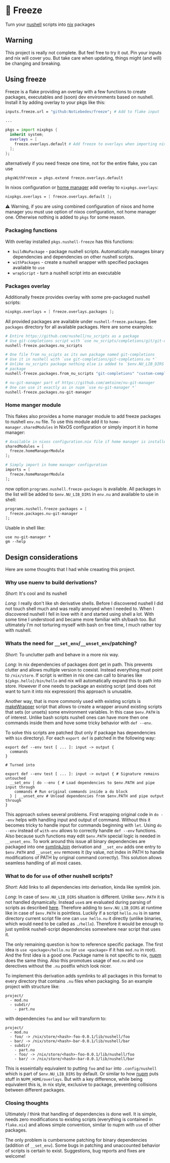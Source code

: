 # 🥶 Freeze
Turn your [nushell](https://www.nushell.sh/) scripts into [nix](https://nixos.org/) packages

## Warning
This project is really not complete. But feel free to try it out. Pin your inputs and nix will
cover you. But take care when updating, things might (and will) be changing and breaking.

## Using freeze
Freeze is a flake providing an overlay with a few functions to create packages, executables
and (soon) dev environments based on nushell. Install it by adding overlay to your pkgs
like this:
```nix
inputs.freeze.url = "github:NotLebedev/freeze"; # Add to flake input

...

pkgs = import nixpkgs {
  inherit system;
  overlays = [
    freeze.overlays.default # Add freeze to overlays when importing nixpkgs
  ];
};
```

alternatively if you need freeze one time, not for the entire flake, you can use
```nix
pkgsWithFreeze = pkgs.extend freeze.overlays.default
```

In nixos configuration or [home manager](https://nix-community.github.io/home-manager/index.html)
add overlay to `nixpkgs.overlays`:
```nix
nixpkgs.overlays = [ freeze.overlays.default ];
```
⚠️ Warning, if you are using combined configuration of nixos and home manager you must use option
of nixos configuration, not home manager one. Otherwise nothing is added to `pkgs` for some
reason.

### Packaging functions
With overlay installed `pkgs.nushell-freeze` has this functions:
* `buildNuPackage` - package nushell scripts. Automatically manages binary dependencies and
dependencies on other nushell scripts.
* `withPackages` - create a nushell wrapper with specified packages available to `use`
* `wrapScript` - turn a nushell script into an executable

### Packages overlay
Additionally freeze provides overlay with some pre-packaged nushell scripts:
```nix
nixpkgs.overlays = [ freeze.overlays.packages ];
```

All provided packages are available under `nushell-freeze.packages`. See `packages` directory for 
all available packages. Here are some examples:
```nix
# Entire https://github.com/nushell/nu_scripts as a package
# Use git-completions script with `use nu_scripts/completions/git/git-completions.nu *`
nushell-freeze.packages.nu_scripts 

# One file from nu_scipts as its own package named git-completions
# Use it in nushell with `use git-completions/git-completions.nu *`
# Unlike nu_scripts package nothing else is added to `$env.NU_LIB_DIRS` when installing this
# package
nushell-freeze.packages.from_nu_scripts "git-completions" "custom-completions/git/git-completions.nu"

# nu-git-manager part of https://github.com/amtoine/nu-git-manager
# One can use it exactly as in nupm `use nu-git-manager *`
nushell-freeze.packages.nu-git-manager
```

### Home manger module
This flakes also provides a home manager module to add freeze packages to nushell `env.nu` file. To
use this module add it to `home-manager.sharedModules` in NixOS configuration or simply import it
in home manager:

```nix
# Available in nixos configuration.nix file if home manager is installed as NixOS module
sharedModules = [
  freeze.homeManagerModule
];

# Simply import in home manager configuration
imports = [
  freeze.homeManagerModule
];
```

now option `programs.nushell.freeze-packages` is available. All packages in the list will be added
to `$env.NU_LIB_DIRS` in `env.nu` and available to use in shell:
```nix
programs.nushell.freeze-packages = [
  freeze.packages.nu-git-manager
];
```
Usable in shell like:
```nu
use nu-git-manager *
gm --help
```

## Design considerations
Here are some thoughts that I had while creaating this project.

### Why use nuenv to build derivations?
*Short*: It's cool and its nushell

*Long*: I really don't like sh derivative shells. Before I discovered nushell I did not touch shell
much and was really annoyed when I needed to. When I discovered nushell I fell in love with it
and started using shell a lot. With some time I understood and became more familiar with sh/bash
too. But ultimately I'm not torturing myself with bash on free time, I much rather toy with nushell.

### Whats the need for `__set_env`/`__unset_env`/patching?
*Short*: To unclutter path and behave in a more nix way.

*Long*: In nix dependencies of packages dont get in path. This prevents clutter and allows multiple
version to coexist. Instead everything must point to `/nix/store`. If script is written in nix
one can call to binaries like `${pkgs.hello}/bin/hello` and nix will automatically expand this
to path into store. However if one needs to package an existing script (and does not want
to turn it into nix expression) this approach is unusable.

Another way, that is more commonly used with existing scripts is
[makeWrapper](https://github.com/NixOS/nixpkgs/blob/9a255aba3817d477e0959b53e9001d566bfb3595/pkgs/build-support/setup-hooks/make-wrapper.sh)
script that allows to create a wrapper around existing scripts that sets (or unsets) some
environment variables. In this case `$env.PATH` is of interest. Unlike bash scripts nushell ones
can have more then one commands inside them and hove some tricky behavior with `def --env`.

To solve this scripts are patched (but only if package has dependencies with `bin` directory).
For each `export def` is patched in the following way:

```nu
export def --env test [ ... ]: input -> output {
  commands
}

# Turned into

export def --env test [ ... ]: input -> output { # Signature remains untouched
  __set_env | do --env { # Load dependencies to $env.PATH and pipe input through
    commands # Run original commands inside a do block
  } | __unset_env # Unload dependencies from $env.PATH and pipe output through
}
```

This approach solves several problems. First wrapping original code in `do --env` helps
with handling input and output of command. Without this it becomes tricky to handle 
input for commands beginning with `let`. Using `do --env` instead of `with-env` allows to correctly
handle `def --env` functions. Also because such functions may edit `$env.PATH` special logic is
needed in `__unset_env`. To work around this issue all binary dependencies are packaged into one
[symlinkJoin](https://nixos.org/manual/nixpkgs/stable/#trivial-builder-symlinkJoin) derivation
and `__set_env` adds one entry to `$env.PATH` and `__unset_env` removes it (by value, not index
in PATH to handle modifications of PATH by original command correctly). This solution allows
seamless handling of all most cases.

### What to do for `use` of other nushell scripts?
*Short*: Add links to all dependencies into derivation, kinda like symlink join.

*Long*: In case of `$env.NU_LIB_DIRS` situation is different. Unlike `$env.PATH` it is not handled
dynamically. Instead `use`s are evaluated during parsing of scripts as described 
[here](https://www.nushell.sh/book/how_nushell_code_gets_run.html). Therefore adding to 
`$env.NU_LIB_DIRS` at runtime like in case of `$env.PATH` is pointless. Luckily if a script
`hello.nu` is in same directory current script file one can `use hello.nu` it directly (unlike
binaries, which would need to be called as `./hello`). Therefore it would be enough to just
symlink nushell-script dependencies somewhere near script that uses it.

The only remaining question is how to reference specific package. The first idea is 
`use <package>/hello.nu` (or `use <package>` if it has `mod.nu` in root). And the first idea is a
good one. Package name is not specific to nix, [nupm](https://github.com/nushell/nupm) does the
same thing. Also this promotues usage of `mod.nu` and `use` derectives without
the `.nu` postfix which look nicer.

To implement this derivation adds symlinks to all packages in this format to every directory
that contains `.nu` files when packaging. So an example project with structure like:
```
project/
  - mod.nu
  - subdir/
    - part.nu
```
with dependencies `foo` and `bar` will transform to:
```
project/
  - mod.nu
  - foo/ -> /nix/store/<hash>-foo-0.0.1/lib/nushell/foo
  - bar/ -> /nix/store/<hash>-bar-0.0.1/lib/nushell/bar
  - subdir/
    - part.nu
    - foo/ -> /nix/store/<hash>-foo-0.0.1/lib/nushell/foo
    - bar/ -> /nix/store/<hash>-bar-0.0.1/lib/nushell/bar
```
This is esseintially equivalent to putting `foo` and `bar` into `.config/nushell` which is part
of `$env.NU_LIB_DIRS` by default. Or similar to how
[nupm](https://github.com/nushell/nupm/blob/f7c0843f4d667194beae468614a46cc8d72cc5db/docs/design/README.md#dependency-handling-toc)
puts stuff in `NUPM_HOME/overlays`. But with a key difference, while being equivalent this is,
in nix style, exclusive to package, preventing collisions between different packages.

### Closing thoughts
Ultimately *I* think that handling of dependencies is done well. It
is simple, needs zero modifications to existing scripts (everything is contained in `flake.nix`)
and allows simple convention, similar to nupm with `use` of other packages.

The only problem is cumbersome patching for binary dependencies (addition of `__set_env`). Some 
bugs in patching and unaccounted behavior of scripts is certain to exist. Suggestions, bug reports
and fixes are welcome!
